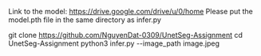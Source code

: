 Link to the model: https://drive.google.com/drive/u/0/home Please put the model.pth file in the same directory as infer.py

git clone https://github.com/NguyenDat-0309/UnetSeg-Assignment cd UnetSeg-Assignment python3 infer.py --image_path image.jpeg
